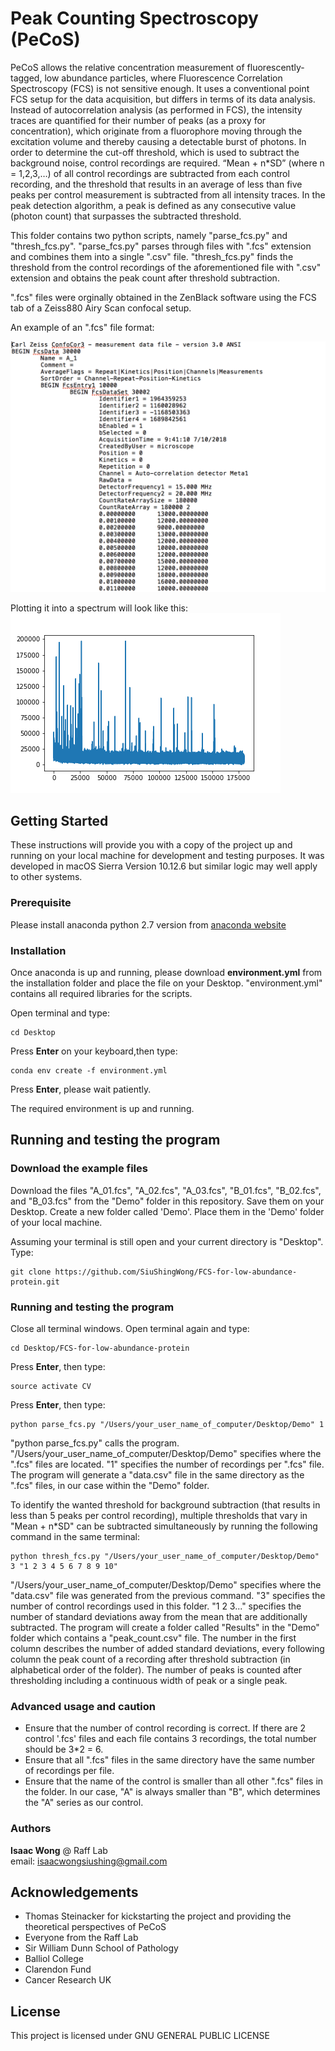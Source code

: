 # Peak Counting Spectroscopy (PeCoS)
PeCoS allows the relative concentration measurement of fluorescently-tagged, low abundance particles, where Fluorescence Correlation Spectroscopy (FCS) is not sensitive enough. It uses a conventional point FCS setup for the data acquisition, but differs in terms of its data analysis. Instead of autocorrelation analysis (as performed in FCS), the intensity traces are quantified for their number of peaks (as a proxy for concentration), which originate from a fluorophore moving through the excitation volume and thereby causing a detectable burst of photons. In order to determine the cut-off threshold, which is used to subtract the background noise, control recordings are required. “Mean + n*SD” (where n = 1,2,3,…) of all control recordings are subtracted from each control recording, and the threshold that results in an average of less than five peaks per control measurement is subtracted from all intensity traces. In the peak detection algorithm, a peak is defined as any consecutive value (photon count) that surpasses the subtracted threshold.

This folder contains two python scripts, namely "parse_fcs.py" and "thresh_fcs.py". "parse_fcs.py" parses through files with ".fcs" extension and combines them into a single ".csv" file. "thresh_fcs.py" finds the threshold from the control recordings of the aforementioned file with ".csv" extension and obtains the peak count after threshold subtraction.

".fcs" files were orginally obtained in the ZenBlack software using the FCS tab of a Zeiss880 Airy Scan confocal setup.

An example of an ".fcs" file format:

![alt text](Images/fcs_file_example.png)  
 

Plotting it into a spectrum will look like this:  
![alt text](Images/original_peak.png)  

## Getting Started

These instructions will provide you with a copy of the project up and running on your local machine for development and testing purposes. It was developed in macOS Sierra Version 10.12.6 but similar logic may well apply to other systems.

### Prerequisite

Please install anaconda python 2.7 version from [anaconda website](https://www.anaconda.com/download/#macos)

### Installation

Once anaconda is up and running, please download **environment.yml** from the installation folder and place the file on your Desktop. "environment.yml" contains all required libraries for the scripts.

Open terminal and type:
```
cd Desktop
```
Press **Enter** on your keyboard,then type:  
```
conda env create -f environment.yml
```
Press **Enter**, please wait patiently.  

The required environment is up and running.

## Running and testing the program

### Download the example files
Download the files "A_01.fcs", "A_02.fcs", "A_03.fcs", "B_01.fcs", "B_02.fcs", and "B_03.fcs" from the "Demo" folder in this repository. Save them on your Desktop. Create a new folder called 'Demo'. Place them in the 'Demo' folder of your local machine.

Assuming your terminal is still open and your current directory is "Desktop". Type:  
```
git clone https://github.com/SiuShingWong/FCS-for-low-abundance-protein.git
```

### Running and testing the program
Close all terminal windows. Open terminal again and type:  
```
cd Desktop/FCS-for-low-abundance-protein
```
Press **Enter**, then type:  
```
source activate CV
```
Press **Enter**, then type:  
```
python parse_fcs.py "/Users/your_user_name_of_computer/Desktop/Demo" 1
```
"python parse_fcs.py" calls the program. "/Users/your_user_name_of_computer/Desktop/Demo" specifies where the ".fcs" files are located. "1" specifies the number of recordings per ".fcs" file. The program will generate a "data.csv" file in the same directory as the ".fcs" files, in our case within the "Demo" folder.  
  
To identify the wanted threshold for background subtraction (that results in less than 5 peaks per control recording), multiple thresholds that vary in "Mean + n*SD" can be subtracted simultaneously by running the following command in the same terminal:  
```
python thresh_fcs.py "/Users/your_user_name_of_computer/Desktop/Demo" 3 "1 2 3 4 5 6 7 8 9 10"
```
"/Users/your_user_name_of_computer/Desktop/Demo" specifies where the "data.csv" file was generated from the previous command. "3" specifies the number of control recordings used in this folder.  "1 2 3..." specifies the number of standard deviations away from the mean that are additionally subtracted. The program will create a folder called "Results" in the "Demo" folder which contains a "peak_count.csv" file. The number in the first column describes the number of added standard deviations, every following column the peak count of a recording after threshold subtraction (in alphabetical order of the folder). The number of peaks is counted after thresholding including a continuous width of peak or a single peak.  

### Advanced usage and caution
- Ensure that the number of control recording is correct. If there are 2 control '.fcs' files and each file contains 3 recordings, the total number should be 3*2 = 6. 
- Ensure that all ".fcs" files in the same directory have the same number of recordings per file.
- Ensure that the name of the control is smaller than all other ".fcs" files in the folder. In our case, "A" is always smaller than "B", which determines the "A" series as our control.

### Authors
**Isaac Wong** @ Raff Lab  
email: isaacwongsiushing@gmail.com

## Acknowledgements
- Thomas Steinacker for kickstarting the project and providing the theoretical perspectives of PeCoS
- Everyone from the Raff Lab
- Sir William Dunn School of Pathology
- Balliol College
- Clarendon Fund
- Cancer Research UK

## License
This project is licensed under GNU GENERAL PUBLIC LICENSE
